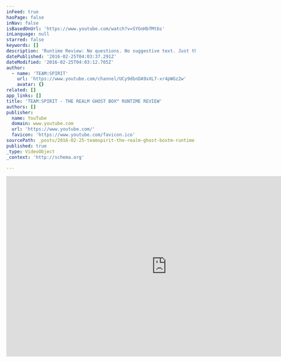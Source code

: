 ```yaml
---
inFeed: true
hasPage: false
inNav: false
isBasedOnUrl: 'https://www.youtube.com/watch?v=SYGnHbfMtbs'
inLanguage: null
starred: false
keywords: []
description: 'Runtime Review: No questions. No suggestive text. Just the GB-REALM created by the founder of GHOSTHUNTERAPPS™/ http://ghosthunterapps.com/ (Anthony F. Sanchez) ..and you. What did you hear? Leave your thoughts in the comments section below and thanks for watching TEAM:SPIRIT. ( (SUBSCRIBE to support our research) )'
datePublished: '2016-02-25T04:03:37.291Z'
dateModified: '2016-02-25T04:03:12.705Z'
author:
  - name: 'TEAM:SPIRIT'
    url: 'https://www.youtube.com/channel/UCy9dbnDA9xXL7-xr4pWGz2w'
    avatar: {}
related: []
app_links: []
title: 'TEAM:SPIRIT - THE REALM GHOST BOX™ RUNTIME REVIEW'
authors: []
publisher:
  name: YouTube
  domain: www.youtube.com
  url: 'https://www.youtube.com/'
  favicon: 'https://www.youtube.com/favicon.ico'
sourcePath: _posts/2016-02-25-teamspirit-the-realm-ghost-boxtm-runtime-review.md
published: true
_type: VideoObject
_context: 'http://schema.org'

---
```

<iframe src="https://cdn.embedly.com/widgets/media.html?src=https%3A%2F%2Fwww.youtube.com%2Fembed%2FSYGnHbfMtbs%3Ffeature%3Doembed&amp;url=https%3A%2F%2Fwww.youtube.com%2Fwatch%3Fv%3DSYGnHbfMtbs&amp;image=https%3A%2F%2Fi.ytimg.com%2Fvi%2FSYGnHbfMtbs%2Fhqdefault.jpg&amp;key=b7d04c9b404c499eba89ee7072e1c4f7&amp;type=text%2Fhtml&amp;schema=youtube" width="854" height="480" scrolling="no" frameborder="0" allowfullscreen="allowfullscreen" style=""></iframe>
